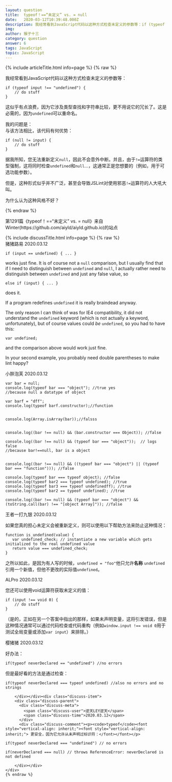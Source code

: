 ```yaml
---
layout: question
title:  typeof！==“未定义” vs. = null
date:   2020-03-12T10:39:48.000Z
description: 我经常看到JavaScript代码以这种方式检查未定义的参数等：if (typeof input \!== "undefined") {    // ...
img: 
author: 猴子十三
category: question
answer: 6
tags: JavaScript
topic: JavaScript
---
```

<div class="article-root">
  <div class="article">
    {% include articleTitle.html info=page %}
    {% raw %}
    <div class="article-content"><p><font style="vertical-align: inherit;"><font style="vertical-align: inherit;">我经常看到JavaScript代码以这种方式检查未定义的参数等：</font></font></p>

<pre><code>if (typeof input !== "undefined") {<font></font>
    // do stuff<font></font>
}<font></font>
</code></pre>

<p><font style="vertical-align: inherit;"><font style="vertical-align: inherit;">这似乎有点浪费，因为它涉及类型查找和字符串比较，更不用说它的冗长了。</font><font style="vertical-align: inherit;">这是必需的，因为</font></font><code>undefined</code><font style="vertical-align: inherit;"><font style="vertical-align: inherit;">可以重命名。</font></font></p>

<p><font style="vertical-align: inherit;"><font style="vertical-align: inherit;">我的问题是：</font></font><br><font style="vertical-align: inherit;"><font style="vertical-align: inherit;">
与该方法相比，该代码有何优势：</font></font></p>

<pre><code>if (null != input) {<font></font>
    // do stuff<font></font>
}<font></font>
</code></pre>

<p><font style="vertical-align: inherit;"><font style="vertical-align: inherit;">据我所知，您无法重新定义</font></font><code>null</code><font style="vertical-align: inherit;"><font style="vertical-align: inherit;">，因此不会意外中断。</font><font style="vertical-align: inherit;">并且，由于</font></font><code>!=</code><font style="vertical-align: inherit;"><font style="vertical-align: inherit;">运算符</font><font style="vertical-align: inherit;">的类型强制</font><font style="vertical-align: inherit;">，这将同时检查</font></font><code>undefined</code><font style="vertical-align: inherit;"><font style="vertical-align: inherit;">和</font></font><code>null</code><font style="vertical-align: inherit;"><font style="vertical-align: inherit;">...，这通常正是您想要的（例如，用于可选功能参数）。</font></font></p>

<p><font style="vertical-align: inherit;"><font style="vertical-align: inherit;">但是，这种形式似乎并不广泛，甚至会导致JSLint对使用邪恶</font></font><code>!=</code><font style="vertical-align: inherit;"><font style="vertical-align: inherit;">运算符的人</font><font style="vertical-align: inherit;">大吼大叫</font><font style="vertical-align: inherit;">。</font></font></p>

<p><font style="vertical-align: inherit;"><font style="vertical-align: inherit;">为什么认为这种风格不好？</font></font></p></div>
    {% endraw %}
  </div>
  <p class="winter_mark">第1291篇《typeof！==“未定义” vs. = null》来自Winter(https://github.com/aiyld/aiyld.github.io)的站点</p>
  <div class="discuss-wrapper">
    {% include discussTitle.html info=page %}
    {% raw %}
    <div class="discuss-list">
    <div class="discuss-item">
        <div class="discuss-parent">
          <div class="discuss-meta">
            <span class="discuss-user">猪猪路易</span>
            <span class="discuss-time">2020.03.12</span>
          </div>
          <div class="discuss-comment"><pre><code>if (input == undefined) { ... }
</code></pre>

<p>works just fine. It is of course not a <code>null</code> comparison, but I usually find that if I need to distinguish between <code>undefined</code> and <code>null</code>, I actually rather need to distinguish between <code>undefined</code> and just any false value, so</p>

<pre><code>else if (input) { ... }
</code></pre>

<p>does it.</p>

<p>If a program redefines <code>undefined</code> it is really braindead anyway.</p>

<p>The only reason I can think of was for IE4 compatibility, it did not understand the <code>undefined</code> keyword (which is not actually a keyword, unfortunately), but of course values could <em>be</em> <code>undefined</code>, so you had to have this:</p>

<pre><code>var undefined;
</code></pre>

<p>and the comparison above would work just fine.</p>

<p>In your second example, you probably need double parentheses to make lint happy?</p></div>
        </div></div><div class="discuss-item">
        <div class="discuss-parent">
          <div class="discuss-meta">
            <span class="discuss-user">小胖泡芙</span>
            <span class="discuss-time">2020.03.12</span>
          </div>
          <div class="discuss-comment"><p></p><div class="snippet" data-lang="js" data-hide="false" data-console="true" data-babel="false">
<div class="snippet-code">
<pre class="snippet-code-js lang-js prettyprint-override"><code>var bar = null;<font></font>
console.log(typeof bar === "object"); //true yes <font></font>
//because null a datatype of object<font></font>
<font></font>
var barf = "dff";<font></font>
console.log(typeof barf.constructor);//function<font></font>
<font></font>
<font></font>
console.log(Array.isArray(bar));//falsss<font></font>
<font></font>
<font></font>
console.log((bar !== null) &amp;&amp; (bar.constructor === Object)); //false<font></font>
<font></font>
console.log((bar !== null) &amp;&amp; (typeof bar === "object"));  // logs false<font></font>
//because bar!==null, bar is a object<font></font>
<font></font>
<font></font>
console.log((bar !== null) &amp;&amp; ((typeof bar === "object") || (typeof bar === "function"))); //false<font></font>
<font></font>
console.log(typeof bar === typeof object); //false<font></font>
console.log(typeof bar2 === typeof undefined); //true<font></font>
console.log(typeof bar3 === typeof undefinedff); //true<font></font>
console.log(typeof bar2 == typeof undefined); //true<font></font>
<font></font>
console.log((bar !== null) &amp;&amp; (typeof bar === "object") &amp;&amp; (toString.call(bar) !== "[object Array]")); //false</code></pre>
</div>
</div>
<p></p></div>
        </div></div><div class="discuss-item">
        <div class="discuss-parent">
          <div class="discuss-meta">
            <span class="discuss-user">王者一打九银</span>
            <span class="discuss-time">2020.03.12</span>
          </div>
          <div class="discuss-comment"><p><font style="vertical-align: inherit;"><font style="vertical-align: inherit;">如果您真的担心未定义会被重新定义，则可以使用以下帮助方法来防止这种情况：</font></font></p>

<pre><code>function is_undefined(value) {<font></font>
   var undefined_check; // instantiate a new variable which gets initialized to the real undefined value<font></font>
   return value === undefined_check;<font></font>
}<font></font>
</code></pre>

<p><font style="vertical-align: inherit;"><font style="vertical-align: inherit;">之所以如此，是因为有人写的时候，</font></font><code>undefined = "foo"</code><font style="vertical-align: inherit;"><font style="vertical-align: inherit;">他只允许</font></font><strong><font style="vertical-align: inherit;"><font style="vertical-align: inherit;">名称</font></font></strong> <code>undefined</code><font style="vertical-align: inherit;"><font style="vertical-align: inherit;">引用一个新值，但他不更改的实际值</font></font><code>undefined</code><font style="vertical-align: inherit;"><font style="vertical-align: inherit;">。</font></font></p></div>
        </div></div><div class="discuss-item">
        <div class="discuss-parent">
          <div class="discuss-meta">
            <span class="discuss-user">ALPro</span>
            <span class="discuss-time">2020.03.12</span>
          </div>
          <div class="discuss-comment"><p><font style="vertical-align: inherit;"><font style="vertical-align: inherit;">您还可以使用void运算符获取未定义的值：</font></font></p>

<pre><code>if (input !== void 0) {<font></font>
    // do stuff    <font></font>
}<font></font>
</code></pre>

<p><font style="vertical-align: inherit;"><font style="vertical-align: inherit;">（是的，正如在另一个答案中指出的那样，如果未声明变量，这将引发错误，但是这种情况通常可以通过代码检查或代码重构（例如</font></font><code>window.input !== void 0</code><font style="vertical-align: inherit;"><font style="vertical-align: inherit;">用于测试全局变量或添加</font></font><code>var input</code><font style="vertical-align: inherit;"><font style="vertical-align: inherit;">）</font><font style="vertical-align: inherit;">来排除</font><font style="vertical-align: inherit;">。）</font></font></p></div>
        </div></div><div class="discuss-item">
        <div class="discuss-parent">
          <div class="discuss-meta">
            <span class="discuss-user">樱猪猪</span>
            <span class="discuss-time">2020.03.12</span>
          </div>
          <div class="discuss-comment"><p><font style="vertical-align: inherit;"><font style="vertical-align: inherit;">好办法：</font></font></p>

<pre><code>if(typeof neverDeclared == "undefined") //no errors
</code></pre>

<p><font style="vertical-align: inherit;"><font style="vertical-align: inherit;">但是最好看的方法是通过检查：</font></font></p>

<pre><code>if(typeof neverDeclared === typeof undefined) //also no errors and no strings
</code></pre></div>
        </div></div><div class="discuss-item">
        <div class="discuss-parent">
          <div class="discuss-meta">
            <span class="discuss-user">逆天LEY逆天</span>
            <span class="discuss-time">2020.03.12</span>
          </div>
          <div class="discuss-comment"><p><code>typeof</code><font style="vertical-align: inherit;"><font style="vertical-align: inherit;"> 更安全，因为它允许从未声明过标识符：</font></font></p>

<pre><code>if(typeof neverDeclared === "undefined") // no errors<font></font>
<font></font>
if(neverDeclared === null) // throws ReferenceError: neverDeclared is not defined<font></font>
</code></pre></div>
        </div></div>
    </div>
    {% endraw %}
  </div>
<div>

